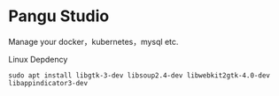 # Pangu Studio
Manage your docker，kubernetes，mysql etc.

Linux Depdency

```
sudo apt install libgtk-3-dev libsoup2.4-dev libwebkit2gtk-4.0-dev libappindicator3-dev
```